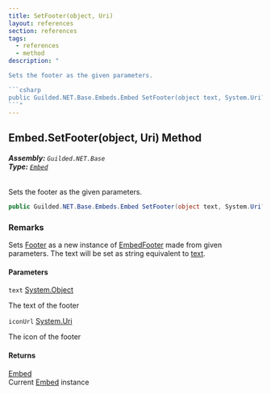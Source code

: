 ```yaml
---
title: SetFooter(object, Uri)
layout: references
section: references
tags:
  - references
  - method
description: "

Sets the footer as the given parameters.

```csharp
public Guilded.NET.Base.Embeds.Embed SetFooter(object text, System.Uri? iconUrl=null);
```"
---
```


## Embed.SetFooter(object, Uri) Method
###### **Assembly:** `Guilded.NET.Base`<br/>**Type:** [`Embed`](Embed 'Guilded.NET.Base.Embeds.Embed')

Sets the footer as the given parameters.

```csharp
public Guilded.NET.Base.Embeds.Embed SetFooter(object text, System.Uri? iconUrl=null);
```

### Remarks
  
Sets [Footer](Embed.Footer 'Guilded.NET.Base.Embeds.Embed.Footer') as a new instance of [EmbedFooter](EmbedFooter 'Guilded.NET.Base.Embeds.EmbedFooter') made from given parameters. The text will be set as string equivalent to [text](Embed.SetFooter(object,Uri)#Guilded.NET.Base.Embeds.Embed.SetFooter(object,System.Uri).text 'Guilded.NET.Base.Embeds.Embed.SetFooter(object, System.Uri).text').
#### Parameters

<a name='Guilded.NET.Base.Embeds.Embed.SetFooter(object,System.Uri).text'></a>

`text` [System.Object](https://docs.microsoft.com/en-us/dotnet/api/System.Object 'System.Object')

The text of the footer

<a name='Guilded.NET.Base.Embeds.Embed.SetFooter(object,System.Uri).iconUrl'></a>

`iconUrl` [System.Uri](https://docs.microsoft.com/en-us/dotnet/api/System.Uri 'System.Uri')

The icon of the footer

#### Returns
[Embed](Embed 'Guilded.NET.Base.Embeds.Embed')  
Current [Embed](Embed 'Guilded.NET.Base.Embeds.Embed') instance